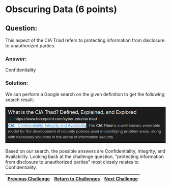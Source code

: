 # Obscuring Data (6 points)

## Question:

This aspect of the CIA Triad refers to protecting information from disclosure to unauthorized parties.

### Answer:

Confidentiality

### Solution:

We can perform a Google search on the given definition to get the following search result:

[![search-result.png](search-result.png)](https://duckduckgo.com/?t=ffab&q=cia+triad&atb=v1-1&ia=web)

Based on our search, the possible answers are Confidentiality, Integrity, and Availability. Looking back at the challenge question, "protecting information from disclosure to unauthorized parties" most closely relates to Confidentiality.

| [Previous Challenge](/Challenges/Securely-Provision/5) | [Return to Challenges](/Challenges/../../../#modules) | [Next Challenge](/Challenges/Securely-Provision/7) |
| :------- | :-----: | ------: |